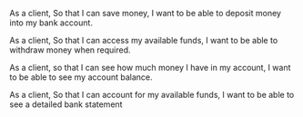 As a client,
So that I can save money,
I want to be able to deposit money into my bank account.

As a client,
So that I can access my available funds,
I want to be able to withdraw money when required.

As a client, so that I can see how much money I have in my account,
I want to be able to see my account balance.

As a client,
So that I can account for my available funds,
I want to be able to see a detailed bank statement

